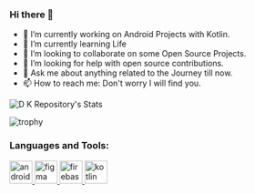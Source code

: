 ### Hi there 👋


- 🔭 I’m currently working on Android Projects with Kotlin.
- 🌱 I’m currently learning Life
- 👯 I’m looking to collaborate on some Open Source Projects. 
- 🤔 I’m looking for help with open source contributions.
- 💬 Ask me about anything related to the Journey till now.
- 📫 How to reach me: Don't worry I will find you.



<p align="left">
</p>


![D K Repository's Stats](https://github-readme-stats.vercel.app/api?username=DK-UK&theme=nord&show_icons=true) 

![trophy](https://github-profile-trophy.vercel.app/?username=DK-UK&theme=onedark)

<h3 align="left">Languages and Tools:</h3>
<p align="left"> <a href="https://developer.android.com" target="_blank" rel="noreferrer"> 
  <img src="https://www.vectorlogo.zone/logos/android/android-icon.svg" alt="android" width="40" height="40"/> </a> 
  <a href="https://www.figma.com/" target="_blank" rel="noreferrer"> 
    <img src="https://www.vectorlogo.zone/logos/figma/figma-icon.svg" alt="figma" width="40" height="40"/>
  </a> 
  <a href="https://firebase.google.com/" target="_blank" rel="noreferrer">
    <img src="https://www.vectorlogo.zone/logos/firebase/firebase-icon.svg" alt="firebase" width="40" height="40"/>
  </a>

  <a href="https://kotlinlang.org" target="_blank" rel="noreferrer">  
    <img src="https://www.vectorlogo.zone/logos/kotlinlang/kotlinlang-icon.svg" alt="kotlin" width="40" height="40"/>
  </a> 

</p> </br></br>

